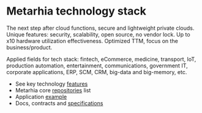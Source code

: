 # Metarhia technology stack

The next step after cloud functions, secure and lightweight private clouds.
Unique features: security, scalability, open source, no vendor lock. Up to x10
hardware utilization effectiveness. Optimized TTM, focus on the business/product.

Applied fields for tech stack: fintech, eCommerce, medicine, transport, IoT,
production automation, entertainment, communications, government IT, corporate
applications, ERP, SCM, CRM, big-data and big-memory, etc.

- See key technology [features](technology/features.md)
- Metarhia core [repositories](technology/repositories.md) list
- Application [example](https://github.com/metarhia/Example)
- Docs, contracts and [specifications](https://github.com/metarhia/Contracts)
